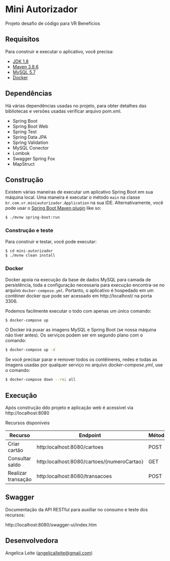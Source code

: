 # Mini Autorizador 

Projeto desafio de código para VR Benefícios

## Requisitos

Para construir e executar o aplicativo, você precisa:

- [JDK 1.8](http://www.oracle.com/technetwork/java/javase/downloads/jdk8-downloads-2133151.html)
- [Maven 3.8.6](https://maven.apache.org)
- [MySQL 5.7](https://dev.mysql.com/downloads/mysql/5.7.html)
- [Docker](https://www.docker.com/)

## Dependências

Há várias dependências usadas no projeto, para obter detalhes das bibliotecas e versões usadas verificar arquivo pom.xml.

- Spring Boot
- Spring Boot Web
- Spring Test
- Spring Data JPA
- Spring Validation
- MySQL Conector
- Lombok
- Swagger Spring Fox
- MapStruct

## Construção

Existem várias maneiras de executar um aplicativo Spring Boot em sua máquina local. Uma maneira é executar o método `main` 
na classe `br.com.vr.miniautorizador.Application` na sua IDE. Alternativamente, você pode usar o 
[Spring Boot Maven plugin](https://docs.spring.io/spring-boot/docs/current/reference/html/build-tool-plugins-maven-plugin.html) like so:

```sh
$ ./mvnw spring-boot:run
```

### Construção e teste

Para construir e testar, você pode executar:

```sh
$ cd mini-autorizador
$ ./mvnw clean install
```

### Docker

Docker apoia na execução da base de dados MySQL para camada de persistência, toda a configuração necessaria para execução 
encontra-se no arquivo `docker-compose.yml`. Portanto, o aplicativo é hospedado em um contêiner docker que pode ser 
acessado em http://localhost/ na porta 3306.

Podemos facilmente executar o todo com apenas um único comando:

```sh
$ docker-compose up
```  

O Docker irá puxar as imagens MySQL e Spring Boot (se nossa máquina não tiver antes).  Os serviços podem ser 
em segundo plano com o comando:

```sh
$ docker-compose up -d
```

Se você precisar parar e remover todos os contêineres, redes e todas as imagens usadas por qualquer serviço no arquivo <em>docker-compose.yml</em>, use o comando:

```sh
$ docker-compose down --rmi all
```

## Execução

Após construção ddo projeto e aplicação web é acessível via
http://localhost:8080

Recursos disponíveis

| Recurso            | Endpoint                                   | Método |
|--------------------|--------------------------------------------|--------|
| Criar cartão       | http:localhost:8080/cartoes                | POST   |
| Consultar saldo    | http:localhost:8080/cartoes/{numeroCartao} | GET    |
| Realizar transação | http:localhost:8080/transacoes             | POST   |



## Swagger

Documentação da API RESTful para auxiliar no consumo e teste dos recursos:

http://localhost:8080/swagger-ui/index.htm

## Desenvolvedora

Angelica Leite (angelicalleite@gmail.com)